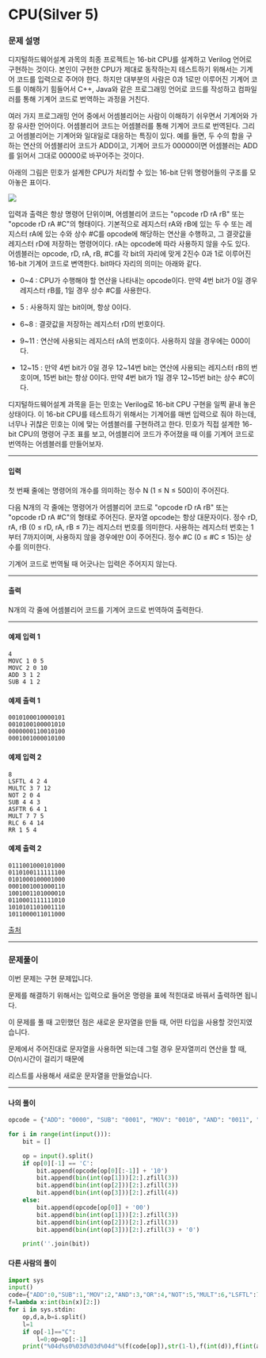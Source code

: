 # CPU(Silver 5)

### 문제 설명

디지털하드웨어설계 과목의 최종 프로젝트는 16-bit CPU를 설계하고 Verilog 언어로 구현하는 것이다. 본인이 구현한 CPU가 제대로 동작하는지 테스트하기 위해서는 기계어 코드를 입력으로 주어야 한다. 하지만 대부분의 사람은 0과 1로만 이루어진 기계어 코드를 이해하기 힘들어서 C++, Java와 같은 프로그래밍 언어로 코드를 작성하고 컴파일러를 통해 기계어 코드로 번역하는 과정을 거친다.

여러 가지 프로그래밍 언어 중에서 어셈블리어는 사람이 이해하기 쉬우면서 기계어와 가장 유사한 언어이다. 어셈블리어 코드는 어셈블러를 통해 기계어 코드로 번역된다. 그리고 어셈블리어는 기계어와 일대일로 대응하는 특징이 있다. 예를 들면, 두 수의 합을 구하는 연산의 어셈블리어 코드가 ADD이고, 기계어 코드가 00000이면 어셈블러는 ADD를 읽어서 그대로 00000로 바꾸어주는 것이다.

아래의 그림은 민호가 설계한 CPU가 처리할 수 있는 16-bit 단위 명령어들의 구조를 모아놓은 표이다.

<img src='https://upload.acmicpc.net/00f0520a-b036-4407-96f6-bc0db2cea615/-/preview/'>

입력과 출력은 항상 명령어 단위이며, 어셈블리어 코드는 "opcode rD rA rB" 또는 "opcode rD rA #C"의 형태이다. 기본적으로 레지스터 rA와 rB에 있는 두 수 또는 레지스터 rA에 있는 수와 상수 #C를 opcode에 해당하는 연산을 수행하고, 그 결괏값을 레지스터 rD에 저장하는 명령어이다. rA는 opcode에 따라 사용하지 않을 수도 있다. 어셈블러는 opcode, rD, rA, rB, #C를 각 bit의 자리에 맞게 2진수 0과 1로 이루어진 16-bit 기계어 코드로 변역한다. bit마다 자리의 의미는 아래와 같다.

* 0~4 : CPU가 수행해야 할 연산을 나타내는 opcode이다. 만약 4번 bit가 0일 경우 레지스터 rB를, 1일 경우 상수 #C를 사용한다.

* 5 : 사용하지 않는 bit이며, 항상 0이다.

* 6~8 : 결괏값을 저장하는 레지스터 rD의 번호이다.

* 9~11 : 연산에 사용되는 레지스터 rA의 번호이다. 사용하지 않을 경우에는 000이다.

* 12\~15 : 만약 4번 bit가 0일 경우 12\~14번 bit는 연산에 사용되는 레지스터 rB의 번호이며, 15번 bit는 항상 0이다. 만약 4번 bit가 1일 경우 12~15번 bit는 상수 #C이다.

디지털하드웨어설계 과목을 듣는 민호는 Verilog로 16-bit CPU 구현을 일찍 끝내 놓은 상태이다. 이 16-bit CPU를 테스트하기 위해서는 기계어를 매번 입력으로 줘야 하는데, 너무나 귀찮은 민호는 이에 맞는 어셈블러를 구현하려고 한다. 민호가 직접 설계한 16-bit CPU의 명령어 구조 표를 보고, 어셈블리어 코드가 주어졌을 때 이를 기계어 코드로 번역하는 어셈블러를 만들어보자.

---

#### 입력

첫 번째 줄에는 명령어의 개수를 의미하는 정수 N (1 ≤ N ≤ 500)이 주어진다.   

다음 N개의 각 줄에는 명령어가 어셈블리어 코드로 "opcode rD rA rB" 또는 "opcode rD rA #C"의 형태로 주어진다. 문자열 opcode는 항상 대문자이다. 정수 rD, rA, rB (0 ≤ rD, rA, rB ≤ 7)는 레지스터 번호를 의미한다. 사용하는 레지스터 번호는 1부터 7까지이며, 사용하지 않을 경우에만 0이 주어진다. 정수 #C (0 ≤ #C ≤ 15)는 상수를 의미한다.   

기계어 코드로 번역될 때 어긋나는 입력은 주어지지 않는다.    

---

#### 출력

N개의 각 줄에 어셈블리어 코드를 기계어 코드로 번역하여 출력한다.

---
#### 예제 입력 1

~~~
4
MOVC 1 0 5
MOVC 2 0 10
ADD 3 1 2
SUB 4 1 2
~~~

#### 예제 출력 1

~~~
0010100010000101
0010100100001010
0000000110010100
0001001000010100
~~~

#### 예제 입력 2

~~~
8
LSFTL 4 2 4
MULTC 3 7 12
NOT 2 0 4
SUB 4 4 3
ASFTR 6 4 1
MULT 7 7 5
RLC 6 4 14
RR 1 5 4
~~~

#### 예제 출력 2

~~~
0111001000101000
0110100111111100
0101000100001000
0001001001000110
1001001101000010
0110001111111010
1010101101001110
1011000011011000
~~~

[출처](https://www.acmicpc.net/problem/16506)

---

### 문제풀이

이번 문제는 구현 문제입니다.   

문제를 해결하기 위해서는 입력으로 들어온 명령을 표에 적힌대로 바꿔서 출력하면 됩니다.   

이 문제를 풀 때 고민했던 점은 새로운 문자열을 만들 때, 어떤 타입을 사용할 것인지였습니다.   

문제에서 주어진대로 문자열을 사용하면 되는데 그럴 경우 문자열끼리 연산을 할 때, O(n)시간이 걸리기 때문에   

리스트를 사용해서 새로운 문자열을 만들었습니다.   

---

#### 나의 풀이

~~~python
opcode = {"ADD": "0000", "SUB": "0001", "MOV": "0010", "AND": "0011", "OR": "0100", "NOT": "0101", "MULT": "0110", "LSFTL": "0111", "LSFTR": "1000", "ASFTR": "1001", "RL": "1010", "RR": "1011"}

for i in range(int(input())):
    bit = []

    op = input().split()
    if op[0][-1] == 'C':
        bit.append(opcode[op[0][:-1]] + '10')
        bit.append(bin(int(op[1]))[2:].zfill(3))
        bit.append(bin(int(op[2]))[2:].zfill(3))
        bit.append(bin(int(op[3]))[2:].zfill(4))
    else:
        bit.append(opcode[op[0]] + '00')
        bit.append(bin(int(op[1]))[2:].zfill(3))
        bit.append(bin(int(op[2]))[2:].zfill(3))
        bit.append(bin(int(op[3]))[2:].zfill(3) + '0')

    print(''.join(bit))
~~~

#### 다른 사람의 풀이

~~~python
import sys
input()
code={"ADD":0,"SUB":1,"MOV":2,"AND":3,"OR":4,"NOT":5,"MULT":6,"LSFTL":7,"LSFTR":8,"ASFTR":9,"RL":10,"RR":11}
f=lambda x:int(bin(x)[2:])
for i in sys.stdin:
    op,d,a,b=i.split()
    l=1
    if op[-1]=="C":
        l=0;op=op[:-1]
    print("%04d%s0%03d%03d%04d"%(f(code[op]),str(1-l),f(int(d)),f(int(a)),f(int(b)<<l)))
~~~
